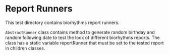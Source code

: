 # Report Runners

This test directory contains biorhythms report runners. 

`AbstractRunner` class contains method to generate random birthday and random following date to test the look of different biorhythms reports. The class has a static variable reportRunner that must be set to the tested report in children classes. 



